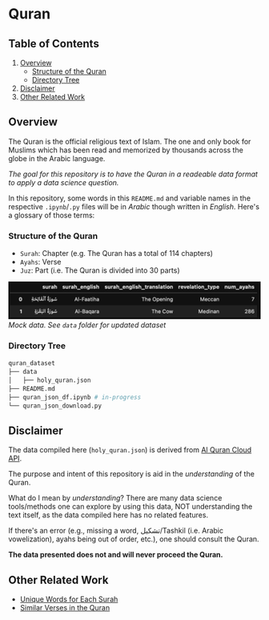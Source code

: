 # Quran

## Table of Contents
1. [Overview](#overview)
   - [Structure of the Quran](#structure)
   - [Directory Tree](#directory)
3. [Disclaimer](#disclaimer)
4. [Other Related Work](#related_work)

<a id='overview'></a>
## Overview
The Quran is the official religious text of Islam. The one and only book for Muslims which has been read and memorized by thousands across the globe in the Arabic language. 

*The goal for this repository is to have the Quran in a readeable data format to apply a data science question.*

In this repository, some words in this ```README.md``` and variable names in the respective ```.ipynb```/```.py``` files will be in *Arabic* though written in *English*. Here's a glossary of those terms:

<a id='structure'></a>
### Structure of the Quran
- ```Surah```: Chapter (e.g. The Quran has a total of 114 chapters)
- ```Ayahs```: Verse
- ```Juz```: Part (i.e. The Quran is divided into 30 parts)

![Image](img/quran_data_ch_1-2.png)
*Mock data. See ```data``` folder for updated dataset*

<a id='directory'></a>
### Directory Tree
```bash
quran_dataset
├── data
│   ├── holy_quran.json 
├── README.md
├── quran_json_df.ipynb # in-progress
└── quran_json_download.py 
```

<a id='disclaimer'></a>
## Disclaimer
The data compiled here (```holy_quran.json```) is derived from [Al Quran Cloud API](https://alquran.cloud/api). 

The purpose and intent of this repository is aid in the *understanding* of the Quran. 

What do I mean by *understanding*? There are many data science tools/methods one can explore by using this data, NOT understanding the text itself, as the data compiled here has no related features. 

If there's an error (e.g., missing a word, تشكيل/Tashkil (i.e. Arabic vowelization), ayahs being out of order, etc.), one should consult the Quran. 

**The data presented does not and will never proceed the Quran.**

<a id='related_work'></a>
## Other Related Work
- [Unique Words for Each Surah](https://github.com/mmayet/quran_sandbox)
- [Similar Verses in the Quran](https://github.com/jawadshuaib/quran-similarity-search-jupyter-notebooks)
